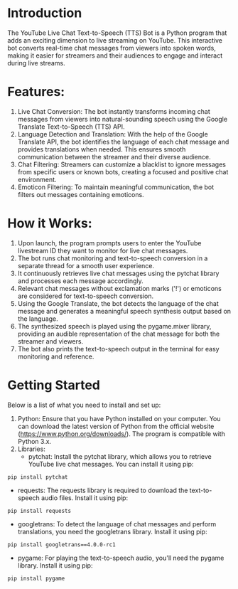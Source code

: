 # **Introduction**
The YouTube Live Chat Text-to-Speech (TTS) Bot is a Python program that adds an exciting dimension to live streaming on YouTube. This interactive bot converts real-time chat messages from viewers into spoken words, making it easier for streamers and their audiences to engage and interact during live streams.

# Features:
1. Live Chat Conversion: The bot instantly transforms incoming chat messages from viewers into natural-sounding speech using the Google Translate Text-to-Speech (TTS) API.
2. Language Detection and Translation: With the help of the Google Translate API, the bot identifies the language of each chat message and provides translations when needed. This ensures smooth communication between the streamer and their diverse audience.
3. Chat Filtering: Streamers can customize a blacklist to ignore messages from specific users or known bots, creating a focused and positive chat environment.
4. Emoticon Filtering: To maintain meaningful communication, the bot filters out messages containing emoticons.

# How it Works:
1. Upon launch, the program prompts users to enter the YouTube livestream ID they want to monitor for live chat messages.
2. The bot runs chat monitoring and text-to-speech conversion in a separate thread for a smooth user experience.
3. It continuously retrieves live chat messages using the pytchat library and processes each message accordingly.
4. Relevant chat messages without exclamation marks ('!') or emoticons are considered for text-to-speech conversion.
5. Using the Google Translate, the bot detects the language of the chat message and generates a meaningful speech synthesis output based on the language.
6. The synthesized speech is played using the pygame.mixer library, providing an audible representation of the chat message for both the streamer and viewers.
7. The bot also prints the text-to-speech output in the terminal for easy monitoring and reference.

# Getting Started
Below is a list of what you need to install and set up:
1. Python: Ensure that you have Python installed on your computer. You can download the latest version of Python from the official website (https://www.python.org/downloads/). The program is compatible with Python 3.x.
2. Libraries:
   - pytchat: Install the pytchat library, which allows you to retrieve YouTube live chat messages. You can install it using pip:
```
pip install pytchat
```

   - requests: The requests library is required to download the text-to-speech audio files. Install it using pip:
```
pip install requests
```

   - googletrans: To detect the language of chat messages and perform translations, you need the googletrans library. Install it using pip:
```
pip install googletrans==4.0.0-rc1
```

   - pygame: For playing the text-to-speech audio, you'll need the pygame library. Install it using pip:
```
pip install pygame
```
